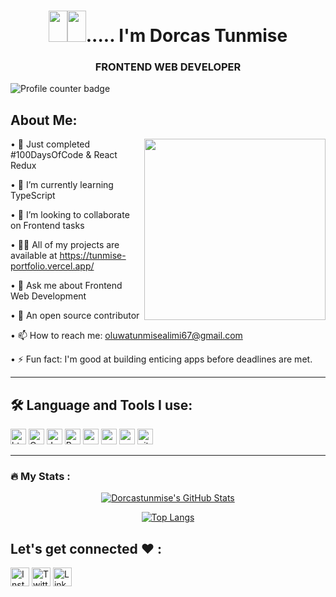 <h1 align="center"><img src="https://raw.githubusercontent.com/TheDudeThatCode/TheDudeThatCode/master/Assets/Hi.gif" width="30px" height="50px"><img src="https://raw.githubusercontent.com/TheDudeThatCode/TheDudeThatCode/master/Assets/Earth.gif" width="30px" height="50px">..... I'm Dorcas Tunmise</h1>
<h3 align="center">FRONTEND WEB DEVELOPER</h3>
<div>
<img src="https://komarev.com/ghpvc/?username=Dorcastunmise&style=flat-square&color=blue" alt="Profile counter badge" />
</div>
<!-- About me section -->

## About Me:

<img  src="https://user-images.githubusercontent.com/105108549/190127191-945c97b4-f2e8-47fe-b1da-ff678d31c0ed.gif" height="290px" align="right" />



• 🔭 Just completed #100DaysOfCode & React Redux

• 🌱 I’m currently learning TypeScript

• 👯 I’m looking to collaborate on Frontend tasks

• 👨‍💻 All of my projects are available at https://tunmise-portfolio.vercel.app/

• 💬 Ask me about Frontend Web Development

• 🌱 An open source contributor

• 📫 How to reach me: oluwatunmisealimi67@gmail.com

• ⚡ Fun fact: I'm good at building enticing apps before deadlines are met.

  ---

<!-- Technologies  section -->

## 🛠️ Language and Tools I use:

<p>
 <img alt="html5" src="https://img.shields.io/badge/HTML5-E34F26?style=for-the-badge&logo=html5&logoColor=white" height="25px"/>
<img alt="Css3" src="https://img.shields.io/badge/CSS3-1572B6?style=for-the-badge&logo=css3&logoColor=white" height="25px"/>
<img alt="Javascript" src="https://img.shields.io/badge/JavaScript-323330?style=for-the-badge&logo=javascript&logoColor=F7DF1E"  height="25px"/>
<img alt="React" src="https://img.shields.io/badge/React-20232A?style=for-the-badge&logo=react&logoColor=61DAFB" height="25px"/>
<img alt="angular" src="https://img.shields.io/badge/redux-%23593d88.svg?style=for-the-badge&logo=redux&logoColor=white" height="25px"/>
<img alt="angular" src="https://img.shields.io/badge/angular.js-%23E23237.svg?style=for-the-badge&logo=angularjs&logoColor=white" height="25px"/>
<img alt="npm" src="https://img.shields.io/badge/NPM-%23000000.svg?style=for-the-badge&logo=npm&logoColor=white" height="25px"/>
<img alt="git" src="https://img.shields.io/badge/-Git-F05032?style=flat-square&logo=git&logoColor=white" height="25px"/>
</p>

  ---

<!-- Status section -->
### :fire: My Stats :
<div align="center">
<div align="center">
  <a href="https://awesome-github-stats.azurewebsites.net/index.html??cardType=octocat&theme=radical">    
    <img  alt="Dorcastunmise's GitHub Stats" src="https://awesome-github-stats.azurewebsites.net/user-stats/Dorcastunmise?cardType=octocat&theme=radical" />  
  </a>
</div>

[![Top Langs](https://github-readme-stats.vercel.app/api/top-langs/?username=Dorcastunmise&layout=compact&theme=radical)](https://github.com/anuraghazra/github-readme-stats)
</div>

<!-- Contact section -->

## Let's get connected  ❤️ :

<p > 
 <a href="https://www.instagram.com/dorcas_tunmise" target="_blank"><img alt="Instagram" src="https://img.shields.io/badge/Instagram-E4405F?style=for-the-badge&logo=instagram&logoColor=white"  height="30px"/></a> 
 <a href="https://twitter.com/dorcas_tunmise" target="_blank"><img alt="Twitter" src="https://img.shields.io/badge/twitter-%231DA1F2.svg?&style=for-the-badge&logo=twitter&logoColor=white"  height="30px"/></a>  <a href="https://www.linkedin.com/in/alimi-oluwatunmise-563915225/" target="_blank"><img alt="LinkedIn" src="https://img.shields.io/badge/linkedin-%230077B5.svg?&style=for-the-badge&logo=linkedin&logoColor=white"  height="30px"/></a>
</p>


